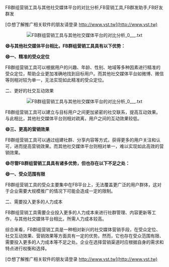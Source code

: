 FB群组营销工具与其他社交媒体平台的对比分析,FB营销工具,FB群发助手,FB好友群发

[😍想了解推广相关软件的朋友请登录 http://www.vst.tw](http://www.vst.tw)

 <center><img src="https://vst.tw/MP4/tuiguang/png/0.png" alt="FB群组营销工具与其他社交媒体平台的对比分析_0___.txt"></center>

**😄与其他社交媒体平台相比，FB群组营销工具具有以下优势：**

**😄一、精准的受众定位**

FB群组营销工具可以根据用户的兴趣、年龄、性别、地域等多种因素进行精准的受众定位，帮助企业更加准确地找到目标用户。而其他社交媒体平台如微博、微信等则相对较为单一，无法实现如此精准的受众定位。

二、更好的社交互动效果

 <center><img src="https://vst.tw/MP4/tuiguang/png/2.png" alt="FB群组营销工具与其他社交媒体平台的对比分析_0___.txt"></center>

FB群组营销工具可以建立与目标用户之间更加紧密的社交联系，提高互动效果。与此相比，其他社交媒体平台则相对疏离，用户之间的互动效果较低。

**😄三、更高的营销效果**

FB群组营销工具可以通过组建社群、分享内容等方式，获得更多的用户关注和认可，进而提高营销效果。而其他社交媒体平台则相对单一，难以实现如此高效的营销效果。

**😄尽管FB群组营销工具具有诸多优势，但也存在以下不足之处：**

**😄一、受众范围有限**

FB群组营销工具的受众主要集中在FB平台上，无法覆盖更广泛的用户群体，这对于企业需要大规模推广的情况下可能会造成一定的限制。

二、需要投入更多的人力成本

FB群组营销工具需要企业投入更多的人力成本来进行社群管理、内容更新等工作，与其他社交媒体平台相比，所需人力成本较高。

综合来看，FB群组营销工具是一种相对新兴的社交媒体营销手段，在受众定位、社交互动效果、营销效果等方面具有一定的优势。然而，它也存在受众范围有限、需要投入更多的人力成本等不足之处。企业在选择营销渠道时应根据自身的需求和特点进行权衡和选择。

[😍想了解推广相关软件的朋友请登录 http://www.vst.tw](http://www.vst.tw)



